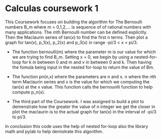 # Calculas coursework 1

This Coursework focuses on building the algorithm for The Bernoulli numbers B_m where m = 0,1,2,... is sequence of of rational numbers with many applications. The *m*th Bernoulli number can be defined explicitly. Then the Maclaurin series of tan(x) to find the first n terms. Then plot a graph for tan(x), p_1(x), p_2(x) and p_3(x) in range -pi/3 < x < pi/3.


* The function bernoulli(m) where the parameter m is our value for which we are trying to find B_m. Setting x = 0, we begin by using a nested-for-loop for k in between 0 and m and v in between 0 and k. Then having the fomula being input in the nested for-loop to return the value of Bm.

* The function pn(n,x) where the parameters are n and x. n where the *n*th term Maclaurin series and x is the value for which we computing the tan(x) at the x value. This function calls the bernounlli function to help compute p_n(x).

* The third part of the Coursework. I was assigned to build a plot to demenstrate how the greater the value of n integer we get the closer in plot the maclaurin is to the actual graph for tan(x) in the interval of -pi/3 to pi/3.

In conclusion this code uses the help of nested for-loop also the library math and pylab to help demistrate this algorithm.

